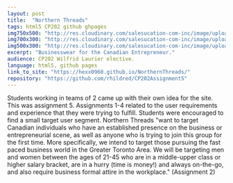 ```yaml
---
layout: post
title:  "Northern Threads"
tags: html5 CP202 github ghpages
img750x500: "http://res.cloudinary.com/salesucation-com-inc/image/upload/v1522973943/NorthernThreads750x500_zt8i5q.png"
img700x300: "http://res.cloudinary.com/salesucation-com-inc/image/upload/v1522973943/NorthernThreads700x300_qkouj2.png"
img500x300: "http://res.cloudinary.com/salesucation-com-inc/image/upload/v1522973943/NorthernThreads500x300_yvqat3.png"
excerpt: "Businesswear for the Canadian Entrepreneur."
audience: CP202 Wilfrid Laurier elective.
language: html5, github pages
link_to_site: "https://hexx0960.github.io/NorthernThreads/"
repository: "https://github.com/rhildred/CP202Assignment5"
---
```


Students working in teams of 2 came up with their own idea for the site. This was assignment 5. Assignments 1-4 related to the user requirements and experience that they were trying to fulfill. Students were encouraged to find a small target user segment. Northern Threads "want to target Canadian individuals who have an established presence on the business or entrepreneurial scene, as well as anyone who is trying to join this group for the first time. More specifically, we intend to target those pursuing the fast paced business world in the Greater Toronto Area. We will be targeting men and women between the ages of 21-45 who are in a middle-upper class or higher salary bracket, are in a hurry (time is money!) and always on-the-go, and also require business formal attire in the workplace." (Assignment 2)
